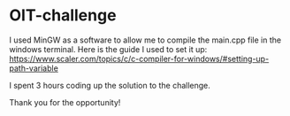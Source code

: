 # OIT-challenge

I used MinGW as a software to allow me to compile the main.cpp file in the windows terminal.
Here is the guide I used to set it up: https://www.scaler.com/topics/c/c-compiler-for-windows/#setting-up-path-variable

I spent 3 hours coding up the solution to the challenge.

Thank you for the opportunity!
